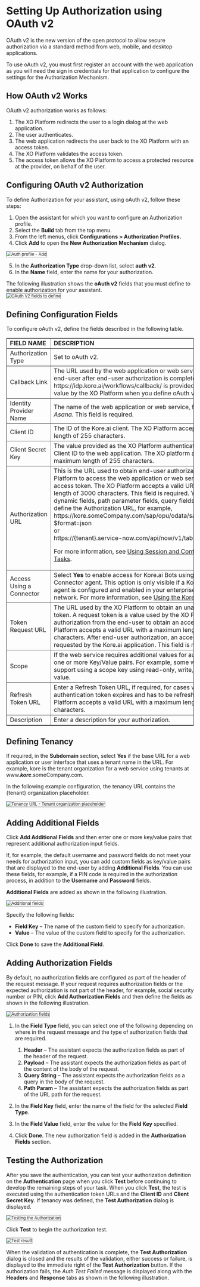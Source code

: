 # Setting Up Authorization using OAuth v2

OAuth v2 is the new version of the open protocol to allow secure authorization via a standard method from web, mobile, and desktop applications.

To use oAuth v2, you must first register an account with the web application as you will need the sign in credentials for that application to configure the settings for the Authorization Mechanism.


## How OAuth v2 Works

OAuth v2 authorization works as follows:

1. The XO Platform redirects the user to a login dialog at the web application.
2. The user authenticates.
3. The web application redirects the user back to the XO Platform with an access token.
4. The XO Platform validates the access token.
5. The access token allows the XO Platform to access a protected resource at the provider, on behalf of the user.


## Configuring OAuth v2 Authorization

To define Authorization for your assistant, using oAuth v2, follow these steps:

1. Open the assistant for which you want to configure an Authorization profile.
2. Select the **Build** tab from the top menu.
3. From the left menus, click **Configurations > Authorization Profiles.**
4. Click **Add** to open the **New Authorization Mechanism** dialog.  
<img src="../images/oauth-v2-img1.png" alt="Auth profile - Add" title="Auth profile - Add" style="border: 1px solid gray;zoom:80%;"/>

5. In the **Authorization Type** drop-down list, select **auth v2**.
6. In the **Name** field, enter the name for your authorization.

The following illustration shows the **oAuth v2** fields that you must define to enable authorization for your assistant.  
<img src="../images/oauth-v2-img2.png" alt="OAuth V2 fields to define" title="OAuth V2 fields to define" style="border: 1px solid gray;zoom:80%;"/>


## Defining Configuration Fields

To configure oAuth v2, define the fields described in the following table.

<table border="1">
  <tr>
   <td><strong>FIELD NAME</strong>
   </td>
   <td><strong>DESCRIPTION</strong>
   </td>
  </tr>
  <tr>
   <td>Authorization Type
   </td>
   <td>Set to oAuth v2.
   </td>
  </tr>
  <tr>
   <td>Callback Link
   </td>
   <td>The URL used by the web application or web service to redirect the end-user after end-user authorization is complete. This value, https://idp.kore.ai/workflows/callback/ is provided as a read-only value by the XO Platform when you define oAuth v2 settings.
   </td>
  </tr>
  <tr>
   <td>Identity Provider Name
   </td>
   <td>The name of the web application or web service, for example, <em>Asana</em>. This field is required.
   </td>
  </tr>
  <tr>
   <td>Client ID
   </td>
   <td>The ID of the Kore.ai client. The XO Platform accepts a maximum length of 255 characters.
   </td>
  </tr>
  <tr>
   <td>Client Secret Key
   </td>
   <td>The value provided as the XO Platform authentication based on the Client ID to the web application. The XO platform accepts a maximum length of 255 characters.
   </td>
  </tr>
  <tr>
   <td>Authorization URL
   </td>
   <td>This is the URL used to obtain end-user authorization for the XO Platform to access the web application or web service using the access token. The XO Platform accepts a valid URL with a maximum length of 3000 characters. This field is required. You can use dynamic fields, path parameter fields, query fields, and so forth, to define the Authorization URL, for example,
<br>
     https://kore.someCompany.com/sap/opu/odata/sap/{{authfield1}}/?$format=json
<br>
or
<br>
https://{tenant}.service-now.com/api/now/v1/table/incident  

For more information, see <a href="../../../../automation/use-cases/using-session-and-context-variables" target="_blank">Using Session and Context Variables in Tasks</a>.
   </td>
  </tr>
  <tr>
   <td>Access Using a Connector
   </td>
   <td>Select <strong>Yes</strong> to enable access for Kore.ai Bots using the Kore.ai Connector agent. This option is only visible if a Kore.ai Connector agent is configured and enabled in your enterprise on-premises network. For more information, see <a href="../../../../administration/kore-ai-connector" target="_blank">Using the Kore.ai Connector</a>.
   </td>
  </tr>
  <tr>
   <td>Token Request URL
   </td>
   <td>The URL used by the XO Platform to obtain an unauthorized request token. A request token is a value used by the XO Platform to obtain authorization from the end-user to obtain an access token. The XO Platform accepts a valid URL with a maximum length of 3000 characters. After end-user authorization, an access token can be requested by the Kore.ai application. This field is required.
   </td>
  </tr>
  <tr>
   <td>Scope
   </td>
   <td>If the web service requires additional values for authorization, add one or more Key/Value pairs. For example, some web services support using a scope key using read-only, write, or both as the value.
   </td>
  </tr>
  <tr>
   <td>Refresh Token URL
   </td>
   <td>Enter a Refresh Token URL, if required, for cases when the authentication token expires and has to be refreshed. The XO Platform accepts a valid URL with a maximum length of 3000 characters.
   </td>
  </tr>
  <tr>
   <td>Description
   </td>
   <td>Enter a description for your authorization.
   </td>
  </tr>
</table>



## Defining Tenancy

If required, in the **Subdomain** section, select **Yes** if the base URL for a web application or user interface that uses a tenant name in the URL. For example, kore is the tenant organization for a web service using tenants at www.**_kore_**.someCompany.com.

In the following example configuration, the tenancy URL contains the {tenant} organization placeholder.

<img src="../images/oauth-v2-img3.png" alt="Tenancy URL - Tenant organization placeholder" title="Tenancy URL - Tenant organization placeholder" style="border: 1px solid gray;zoom:80%;"/>


## Adding Additional Fields

Click **Add Additional Fields** and then enter one or more key/value pairs that represent additional authorization input fields.

If, for example, the default username and password fields do not meet your needs for authorization input, you can add custom fields as key/value pairs that are displayed to the end-user by adding **Additional Fields**. You can use these fields, for example, if a PIN code is required in the authorization process, in addition to the **Username** and **Password** fields.

**Additional Fields** are added as shown in the following illustration.

<img src="../images/oauth-v2-img4.png" alt="Additional fields" title="Additional fields" style="border: 1px solid gray;zoom:80%;"/>

Specify the following fields:

* **Field Key** – The name of the custom field to specify for authorization.
* **Value** – The value of the custom field to specify for the authorization.

Click **Done** to save the **Additional Field**.


## Adding Authorization Fields

By default, no authorization fields are configured as part of the header of the request message. If your request requires authorization fields or the expected authorization is not part of the header, for example, social security number or PIN, click **Add Authorization Fields** and then define the fields as shown in the following illustration.

<img src="../images/oauth-v2-img5.png" alt="Authorization fields" title="Authorization fields" style="border: 1px solid gray;zoom:80%;"/>


1. In the **Field Type** field, you can select one of the following depending on where in the request message and the type of authorization fields that are required.
    1. **Header** – The assistant expects the authorization fields as part of the header of the request.
    2. **Payload** – The assistant expects the authorization fields as part of the content of the body of the request.
    3. **Query String** – The assistant expects the authorization fields as a query in the body of the request.
    4. **Path Param** – The assistant expects the authorization fields as part of the URL path for the request.

2. In the **Field Key** field, enter the name of the field for the selected **Field Type**.
3. In the **Field Value** field, enter the value for the **Field Key** specified.
4. Click **Done**. The new authorization field is added in the **Authorization Fields** section.


## Testing the Authorization

After you save the authentication, you can test your authorization definition on the **Authentication** page when you click **Test** before continuing to develop the remaining steps of your task. When you click **Test**, the test is executed using the authentication token URLs and the **Client ID** and **Client Secret Key**. If tenancy was defined, the **Test Authorization** dialog is displayed.

<img src="../images/oauth-v2-img6.png" alt="Testing the Authorization" title="Testing the Authorization" style="border: 1px solid gray;zoom:80%;"/>


Click **Test** to begin the authorization test. 

<img src="../images/oauth-v2-img7.png" alt="Test result" title="Test result" style="border: 1px solid gray;zoom:80%;"/>


When the validation of authentication is complete, the **Test Authorization** dialog is closed and the results of the validation, either success or failure, is displayed to the immediate right of the **Test Authorization** button. If the authorization fails, the _Auth Test Failed_ message is displayed along with the **Headers** and **Response** tabs as shown in the following illustration.
